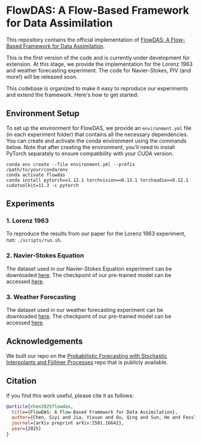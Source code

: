 # FlowDAS: A Flow-Based Framework for Data Assimilation

This repository contains the official implementation of [FlowDAS: A Flow-Based Framework for Data Assimilation](https://arxiv.org/abs/2501.16642).

This is the first version of the code and is currently under development for extension. At this stage, we provide the implementation for the Lorenz 1963 and weather forecasting experiment. The code for Navier-Stokes, PIV (and more!) will be released soon.

This codebase is organized to make it easy to reproduce our experiments and extend the framework. Here's how to get started:

## Environment Setup

To set up the environment for FlowDAS, we provide an `environment.yml` file (in each experiment folder) that contains all the necessary dependencies. You can create and activate the conda environment using the commands below. Note that after creating the environment, you'll need to install PyTorch separately to ensure compatibility with your CUDA version.


```
conda env create --file environment.yml --prefix /path/to/your/conda/env
conda activate flowdas
conda install pytorch==1.12.1 torchvision==0.13.1 torchaudio==0.12.1 cudatoolkit=11.3 -c pytorch
```


## Experiments

### 1. Lorenz 1963

To reproduce the results from our paper for the Lorenz 1963 experiment, run: ``./scripts/run.sh``.

### 2. Navier-Stokes Equation

The dataset used in our Navier-Stokes Equation experiment can be downloaded [here](https://www.dropbox.com/scl/fi/rqpv4pgujhtzswo6xhpzt/data_file.pt?rlkey=sn0ethjnf6b9mw3koybd3v0dh&st=czi9kcz1&dl=0). The checkpoint of our pre-trained model can be accessed [here](https://www.dropbox.com/scl/fi/jhqtf5yag7ithzrv2yxgs/latest.pt?rlkey=j4t7zhdu3uypnhqsrv1cx9io5&st=5dw9opdx&dl=0). 

### 3. Weather Forecasting

The dataset used in our weather forecasting experiment can be downloaded [here](https://www.dropbox.com/scl/fi/h83pp33jx5gz62gk0gncs/sevir_lr.zip?rlkey=dtnnk6x4af0hhrneugijhq60s&st=ux0ud8pz&dl=0). The checkpoint of our pre-trained model can be accessed [here](https://www.dropbox.com/scl/fi/5z1bwfdvbztnums9deqhe/latest.pt?rlkey=o5izt721am3hzkcwjmmn7joym&st=0o0nvqsr&dl=0). 


## Acknowledgements

We built our repo on the [Probabilistic Forecasting with Stochastic Interpolants and Föllmer Processes](https://github.com/interpolants/forecasting) repo that is publicly available.



## Citation

If you find this work useful, please cite it as follows:

```bib
@article{chen2025flowdas,
  title={FlowDAS: A Flow-Based Framework for Data Assimilation},
  author={Chen, Siyi and Jia, Yixuan and Qu, Qing and Sun, He and Fessler, Jeffrey A},
  journal={arXiv preprint arXiv:2501.16642},
  year={2025}
}
```

